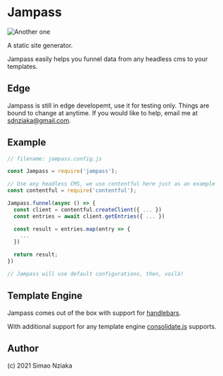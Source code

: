 # Jampass

![Another one](https://media.giphy.com/media/l0HlQ7LRalQqdWfao/giphy.gif)

A static site generator.

Jampass easily helps you funnel data from any headless cms to your templates.

## Edge

Jampass is still in edge developemt, use it for testing only. Things are bound to change at anytime.
If you would like to help, email me at sdnziaka@gmail.com.

## Example

```js
// filename: jampass.config.js

const Jampass = require('jampass');

// Use any headless CMS, we use contentful here just as an example
const contentful = require('contentful');

Jampass.funnel(async () => {
  const client = contentful.createClient({ ... })
  const entries = await client.getEntries({ ... })

  const result = entries.map(entry => {
    ...
  })

  return result;
})

// Jampass will use default configurations, then, voilá!

```

## Template Engine

Jampass comes out of the box with support for [handlebars](https://www.npmjs.com/package/handlebars).

With additional support for any template engine [consolidate.js](https://www.npmjs.com/package/consolidate) supports.

## Author

(c) 2021 Simao Nziaka
